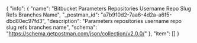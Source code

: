 {
  "info": {
    "name": "Bitbucket Parameters Repositories Username Repo Slug Refs Branches Name",
    "_postman_id": "a7b910d2-7aa6-4d2a-a6f5-dbd80ec97fd3",
    "description": "Parameters repositories username repo slug refs branches name",
    "schema": "https://schema.getpostman.com/json/collection/v2.0.0/"
  },
  "item": []
}